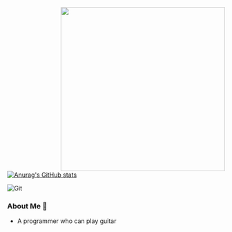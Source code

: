 <!--
**liangpengyv/liangpengyv** is a ✨ _special_ ✨ repository because its `README.md` (this file) appears on your GitHub profile.

Here are some ideas to get you started:

- 🔭 I’m currently working on ...
- 🌱 I’m currently learning ...
- 👯 I’m looking to collaborate on ...
- 🤔 I’m looking for help with ...
- 💬 Ask me about ...
- 📫 How to reach me: ...
- 😄 Pronouns: ...
- ⚡ Fun fact: ...
-->

<img align="right" width="380" src="https://github-readme-stats.vercel.app/api?username=liangpengyv&show_icons=false&hide_border=false&line_height=20&title_color=39a6ff&show_owner=true"/>

[![Anurag's GitHub stats](https://github-readme-stats.vercel.app/api?username=liangpengyv)](https://github.com/liangpengyv/github-readme-stats)

![Git](https://img.shields.io/badge/-Git-F05032?style=flat-square&logo=git&logoColor=white)

### About Me 👋

- A programmer who can play guitar
